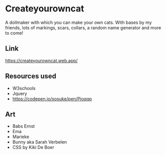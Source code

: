 # Createyourowncat
A dollmaker with which you can make your own cats. With bases by my friends, lots of markings, scars, collars, a random name generator and more to come! 

## Link

https://createyourowncat.web.app/

## Resources used
* W3schools
* Jquery
* https://codepen.io/sosuke/pen/Pjoqqp

## Art
* Babs Ernst
* Ema
* Marieke
* Bunny aka Sarah Verbelen
* CSS by Kiki De Boer